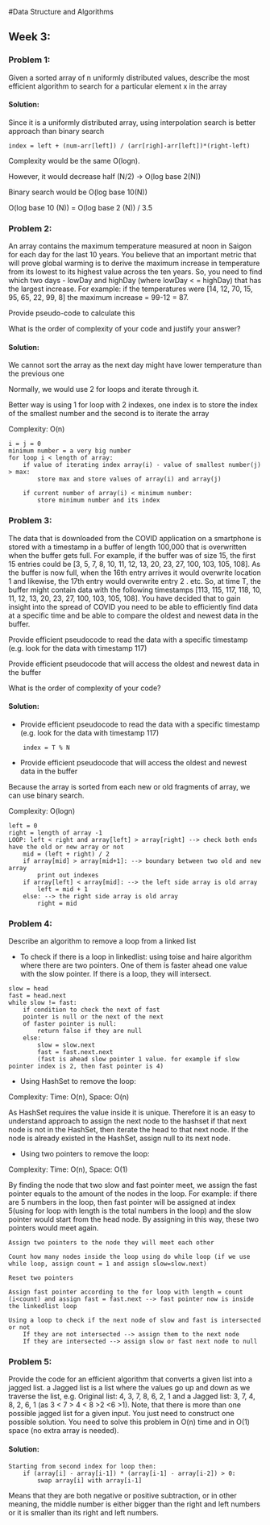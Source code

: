 #Data Structure and Algorithms

## Week 3:
### Problem 1:
Given a sorted array of n uniformly distributed values, describe the most efficient algorithm to search for a particular element x in the array

#### Solution:
Since it is a uniformly distributed array, 
using interpolation search is better approach than binary search

```
index = left + (num-arr[left]) / (arr[righ]-arr[left])*(right-left)
```
Complexity would be the same O(logn). 

However, it would decrease half (N/2) -> O(log base 2(N))

Binary search would be O(log base 10(N))

O(log base 10 (N)) = O(log base 2 (N)) / 3.5

### Problem 2:
An array contains the maximum temperature measured at noon in Saigon for each day for the last 10 years. You believe that an important metric that will prove global warming is to derive the maximum increase in temperature from its lowest to its highest value across the ten years. So, you need to find which two days - lowDay and highDay (where lowDay < = highDay) that has the largest increase. For example: if the temperatures were [14, 12, 70, 15, 95, 65, 22, 99, 8] the maximum increase = 99-12 = 87.

Provide pseudo-code to calculate this

What is the order of complexity of your code and justify your answer?

#### Solution:
We cannot sort the array as the next day might have lower temperature than the previous one

Normally, we would use 2 for loops and iterate through it.

Better way is using 1 for loop with 2 indexes, one index is to store the index of the smallest number and the second is to iterate the array

Complexity: O(n)
```
i = j = 0
minimum number = a very big number
for loop i < length of array:
    if value of iterating index array(i) - value of smallest number(j) > max:
        store max and store values of array(i) and array(j)
        
    if current number of array(i) < minimum number:
        store minimum number and its index
```

### Problem 3:
The data that is downloaded from the COVID application on a smartphone is stored with a timestamp in a buffer of length 100,000 that is overwritten when the buffer gets full. For example, if the buffer was of size 15, the first 15 entries could be [3, 5, 7, 8, 10, 11, 12, 13, 20, 23, 27, 100, 103, 105, 108]. As the buffer is now full, when the 16th entry arrives it would overwrite location 1 and likewise, the 17th entry would overwrite entry 2 . etc. So, at time T, the buffer might contain data with the following timestamps  [113, 115, 117, 118, 10, 11, 12, 13, 20, 23, 27, 100, 103, 105, 108]. You have decided that to gain insight into the spread of COVID you need to be able to efficiently find data at a specific time and be able to compare the oldest and newest data in the buffer.

Provide efficient pseudocode to read the data with a specific timestamp (e.g. look for the data with timestamp 117)

Provide efficient pseudocode that will access the oldest and newest data in the buffer

What is the order of complexity of your code?

#### Solution:
* Provide efficient pseudocode to read the data with a specific timestamp (e.g. look for the data with timestamp 117)
```
    index = T % N
```
* Provide efficient pseudocode that will access the oldest and newest data in the buffer

Because the array is sorted from each new or old fragments of array, we can use binary search.

Complexity: O(logn)
```
left = 0
right = length of array -1 
LOOP: left < right and array[left] > array[right] --> check both ends have the old or new array or not
    mid = (left + right) / 2
    if array[mid] > array[mid+1]: --> boundary between two old and new array
        print out indexes
    if array[left] < array[mid]: --> the left side array is old array
        left = mid + 1
    else: --> the right side array is old array
        right = mid 
```

### Problem 4:
Describe an algorithm to remove a loop from a linked list

* To check if there is a loop in linkedlist: using toise and haire algorithm where there are two pointers. One of them is faster ahead one value with the slow pointer. If there is a loop, they will intersect.
```
slow = head
fast = head.next
while slow != fast:
    if condition to check the next of fast
    pointer is null or the next of the next 
    of faster pointer is null:
        return false if they are null
    else:
        slow = slow.next
        fast = fast.next.next
        (fast is ahead slow pointer 1 value. for example if slow pointer index is 2, then fast pointer is 4)
```
* Using HashSet to remove the loop:

Complexity: Time: O(n), Space: O(n)

As HashSet requires the value inside it is unique. Therefore it is an easy to understand approach to assign the next node to the hashset if that next node is not in the HashSet, then iterate the head to that next node. If the node is already existed in the HashSet, assign null to its next node.

* Using two pointers to remove the loop:

Complexity: Time: O(n), Space: O(1)

By finding the node that two slow and fast pointer meet, we assign the fast pointer equals to the amount of the nodes in the loop. For example: if there are 5 numbers in the loop, then fast pointer will be assigned at index 5(using for loop with length is the total numbers in the loop) and the slow pointer would start from the head node. By assigning in this way, these two pointers would meet again.

```
Assign two pointers to the node they will meet each other

Count how many nodes inside the loop using do while loop (if we use while loop, assign count = 1 and assign slow=slow.next)

Reset two pointers

Assign fast pointer according to the for loop with length = count (i<count) and assign fast = fast.next --> fast pointer now is inside the linkedlist loop

Using a loop to check if the next node of slow and fast is intersected or not
    If they are not intersected --> assign them to the next node
    If they are intersected --> assign slow or fast next node to null
```

### Problem 5:
Provide the code for an efficient algorithm that converts a given list into a jagged list. a Jagged list is a list where the values go up and down as we traverse the list, e.g. Original list: 4, 3, 7, 8, 6, 2, 1 and a Jagged list: 3, 7, 4, 8, 2, 6, 1 (as 3 < 7 > 4 < 8 >2 <6 >1). Note, that there is more than one possible jagged list for a given input. You just need to construct one possible solution. You need to solve this problem in O(n) time and in O(1) space (no extra array is needed).

#### Solution:
```
Starting from second index for loop then:
    if (array[i] - array[i-1]) * (array[i-1] - array[i-2]) > 0:
        swap array[i] with array[i-1]
```
Means that they are both negative or positive subtraction, or in other meaning, the middle number is either bigger than the right and left numbers or it is smaller than its right and left numbers. 



